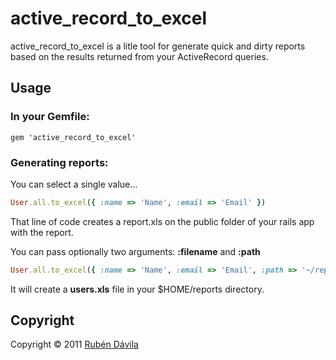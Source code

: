 # active_record_to_excel

active_record_to_excel is a litle tool for generate quick and dirty 
reports based on the results returned from your ActiveRecord queries.

## Usage

### In your Gemfile:

    gem 'active_record_to_excel'
    
### Generating reports:

You can select a single value...

```ruby
User.all.to_excel({ :name => 'Name', :email => 'Email' })
```

That line of code creates a report.xls on the public folder of your rails app with the report.

You can pass optionally two arguments: **:filename** and **:path**

```ruby
User.all.to_excel({ :name => 'Name', :email => 'Email', :path => '~/reports', :filename => 'users.xls' })
```

It will create a **users.xls** file in your $HOME/reports directory.

## Copyright

Copyright &copy; 2011 [Rubén Dávila](http://rubenonrails.com)

